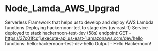 # Node_Lamda_AWS_Upgrad
Serverless Framework that helps us to develop and deploy AWS Lambda functions
Deploying hackernoon-test to stage dev (us-east-1)
Service deployed to stack hackernoon-test-dev (58s)
endpoint: GET - https://37c01fcgfj.execute-api.us-east-1.amazonaws.com/dev/hello                     
functions:
hello: hackernoon-test-dev-hello
Output - Hello Hackernoon!
